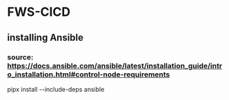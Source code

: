 # FWS-CICD

## installing Ansible
### source: https://docs.ansible.com/ansible/latest/installation_guide/intro_installation.html#control-node-requirements

pipx install --include-deps ansible

